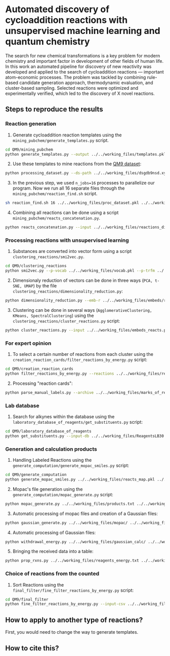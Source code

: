 # Automated discovery of cycloaddition reactions with unsupervised machine learning and quantum chemistry

The search for new chemical transformations is a key problem for modern chemistry and important factor in development of
other fields of human life. In this work an automated pipeline for discovery of new reactivity was developed and applied
to the search of cycloaddition reactions — important atom-economic processes. The problem was tackled by combining
rule-based candidate generation approach, thermodynamic evaluation, and cluster-based sampling. Selected reactions were
optimized and experimentally verified, which led to the discovery of X novel reactions.

## Steps to reproduce the results

### Reaction generation

1. Generate cycloaddition reaction templates using the `mining_pubchem/generate_templates.py` script.

```bash
cd QM9/mining_pubchem
python generate_templates.py --output ../../working_files/templates.pkl
```

2. Use these templates to mine reactions from the [QM9 dataset](https://doi.org/10.1038/sdata.2014.22):

```bash
python processing_dataset.py --ds-path ../../working_files/dsgdb9nsd.xyz.tar.bz2 --db-path ../../working_files/cas --db-name 'CAS' --n-jobs 16 --output-dir ../../working_files/test_sep_dir/ --output ../../working_files/proc_dataset.pkl
```
3. In the previous step, we used `n_jobs=16` processes to parallelize our program. Now we run all 16 separate files through the `mining_pubchem/reaction_find.sh` script.

```bash
sh reaction_find.sh 16 ../../working_files/proc_dataset.pkl ../../working_files/test_sep_dir/ ../../working_files/templates.pkl ../../working_files/reactions_dir/ 'CAS'
```

4. Combining all reactions can be done using a script `mining_pubchem/reacts_concatenation.py`.

```bash
python reacts_concatenation.py --input ../../working_files/reactions_dir/ --output ../../working_files/reactions.pkl --output-rs ../../working_files/embeds/smiles_reags.txt --output-ps ../../working_files/embeds/smiles_prods.txt
```

### Processing reactions with unsupervised learning

1. Substances are converted into vector form using a script `clustering_reactions/smi2vec.py`.

```bash
cd QM9/clustering_reactions
python smi2vec.py --p-vocab ../../working_files/vocab.pkl --p-trfm ../../working_files/trfm.pkl --smi ../../working_files/embeds/smiles_reags.txt --output ../../working_files/embeds/reags.npy & python smi2vec.py --p-vocab ../../working_files/vocab.pkl --p-trfm ../../working_files/trfm.pkl --smi ../../working_files/embeds/smiles_prods.txt --output ../../working_files/embeds/prods.npy
```

2. Dimensionaly reduction of vectors can be done in three ways (`PCA, t-SNE, UMAP`) by the file `clustering_reactions/dimensionality_reduction.py`:

```bash
python dimensionality_reduction.py --emb-r ../../working_files/embeds/reags.npy --emb-p ../../working_files/embeds/prods.npy --smi-r ../../working_files/embeds/smiles_reags.txt --smi-p ../../working_files/embeds/smiles_prods.txt --reacts ../../working_files/reactions.pkl --method 't-SNE' --output ../../working_files/embeds_reacts.pkl -n_components 2 -perplexity 100
```

3. Clustering can be done in several ways (`AgglomerativeClustering, KMeans, SpectralClustering`) using the `clustering_reactions/cluster_reactions.py` script:

```bash
python cluster_reactions.py --input ../../working_files/embeds_reacts.pkl --method 'AgglomerativeClustering' --metric 'euclidean' --plot ../../working_files/clusters.png --model ../../working_files/qm9_model.pkl -n_clusters 12
```

### For expert opinion

1. To select a certain number of reactions from each cluster using the `creation_reaction_cards/filter_reactions_by_energy.py` script:

```bash
cd QM9/creation_reaction_cards
python filter_reactions_by_energy.py --reactions ../../working_files/reactions.pkl --db-name 'CAS' --model ../../working_files/qm9_model.pkl --number 18 --output ../../working_files/need_reactions.pkl --output-numbers ../../working_files/reactions_numbers.pkl
```

2. Processing "reaction cards":

```bash
python parse_manual_labels.py --archive ../../working_files/marks_of_reacts.zip --output ../../working_files/marks_of_reacts/ --numbers ../../working_files/reactions_numbers.pkl --csv ../../working_files/reactions_data.csv
```

### Lab database

1. Search for alkynes within the database using the `laboratory_database_of_reagents/get_substituents.py` script:

```bash
cd QM9/laboratory_database_of_reagents
python get_substituents.py --input-db ../../working_files/ReagentsLB30.sdf --output-db ../../working_file/smiles_alkynes_fin.txt
```

### Generation and calculation products

1. Handling Labeled Reactions using the `generate_computation/generate_mopac_smiles.py` script:

```bash
cd QM9/generate_computation
python generate_mopac_smiles.py ../../working_files/reacts_map.pkl ../../working_files/smiles_alkynes_fin.txt ../../working_files/products.txt
```

2. Mopac's file generation using the `generate_computation/mopac_generate.py` script:

```bash
python mopac_generate.py ../../working_files/products.txt ../../working_files/mopac/
```

3. Automatic processing of mopac files and creation of a Gaussian files:

```bash
python gaussian_generate.py ../../working_files/mopac/ ../../working_files/gaussian_checks/ 16000 'B3LYP/6-31G(2df,p)' 16 ../../working_files/gaussian_calc/
```

4. Automatic processing of Gaussian files:

```bash
python withdrawal_energy.py ../../working_files/gaussian_calc/ ../../working_files/products.txt ../../working_files/products_energy.txt
```

5. Bringing the received data into a table:

```bash
python prop_rxns.py ../../working_files/reagents_energy.txt ../../working_files/alkynes_energy.txt ../../working_files/products_energy.txt ../../working_files/calc_reactions.csv
```

### Choice of reactions from the counted

1. Sort Reactions using the `final_filter/fine_filter_reactions_by_energy.py` script:
```bash
cd QM9/final_filter
python fine_filter_reactions_by_energy.py --input-csv ../../working_files/calc_reactions.csv --number 10 --output ../../working_files/need_reactions.csv
```

## How to apply to another type of reactions?

First, you would need to change the way to generate templates.

## How to cite this?